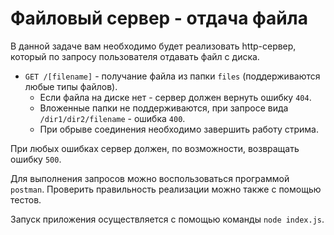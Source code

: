# Файловый сервер - отдача файла

В данной задаче вам необходимо будет реализовать http-сервер, который по запросу пользователя 
отдавать файл с диска.

- `GET /[filename]` - получание файла из папки `files` (поддерживаются любые типы файлов).
    - Если файла на диске нет - сервер должен вернуть ошибку `404`.
    - Вложенные папки не поддерживаются, при запросе вида `/dir1/dir2/filename` - ошибка `400`.
    - При обрыве соединения необходимо завершить работу стрима.

При любых ошибках сервер должен, по возможности, возвращать ошибку `500`.

Для выполнения запросов можно воспользоваться программой `postman`. Проверить правильность 
реализации можно также с помощью тестов.

Запуск приложения осуществляется с помощью команды `node index.js`.